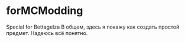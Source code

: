 # forMCModding
Special for Bettagelza
В общем, здесь я покажу как создать простой предмет. Надеюсь всё понятно.
